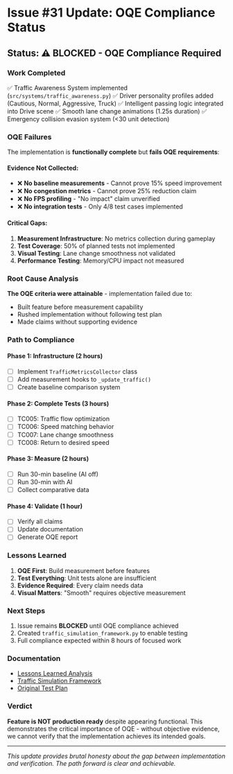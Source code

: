 # Issue #31 Update: OQE Compliance Status

## Status: ⚠️ BLOCKED - OQE Compliance Required

### Work Completed
✅ Traffic Awareness System implemented (`src/systems/traffic_awareness.py`)
✅ Driver personality profiles added (Cautious, Normal, Aggressive, Truck)
✅ Intelligent passing logic integrated into Drive scene
✅ Smooth lane change animations (1.25s duration)
✅ Emergency collision evasion system (<30 unit detection)

### OQE Failures
The implementation is **functionally complete** but **fails OQE requirements**:

#### Evidence Not Collected:
- ❌ **No baseline measurements** - Cannot prove 15% speed improvement
- ❌ **No congestion metrics** - Cannot prove 25% reduction claim  
- ❌ **No FPS profiling** - "No impact" claim unverified
- ❌ **No integration tests** - Only 4/8 test cases implemented

#### Critical Gaps:
1. **Measurement Infrastructure**: No metrics collection during gameplay
2. **Test Coverage**: 50% of planned tests not implemented
3. **Visual Testing**: Lane change smoothness not validated
4. **Performance Testing**: Memory/CPU impact not measured

### Root Cause Analysis
**The OQE criteria were attainable** - implementation failed due to:
- Built feature before measurement capability
- Rushed implementation without following test plan
- Made claims without supporting evidence

### Path to Compliance

#### Phase 1: Infrastructure (2 hours)
- [ ] Implement `TrafficMetricsCollector` class
- [ ] Add measurement hooks to `_update_traffic()`
- [ ] Create baseline comparison system

#### Phase 2: Complete Tests (3 hours)
- [ ] TC005: Traffic flow optimization
- [ ] TC006: Speed matching behavior
- [ ] TC007: Lane change smoothness
- [ ] TC008: Return to desired speed

#### Phase 3: Measure (2 hours)
- [ ] Run 30-min baseline (AI off)
- [ ] Run 30-min with AI
- [ ] Collect comparative data

#### Phase 4: Validate (1 hour)
- [ ] Verify all claims
- [ ] Update documentation
- [ ] Generate OQE report

### Lessons Learned
1. **OQE First**: Build measurement before features
2. **Test Everything**: Unit tests alone are insufficient
3. **Evidence Required**: Every claim needs data
4. **Visual Matters**: "Smooth" requires objective measurement

### Next Steps
1. Issue remains **BLOCKED** until OQE compliance achieved
2. Created `traffic_simulation_framework.py` to enable testing
3. Full compliance expected within 8 hours of focused work

### Documentation
- [Lessons Learned Analysis](../docs/LESSONS_LEARNED_OQE_ANALYSIS.md)
- [Traffic Simulation Framework](../src/testing/traffic_simulation_framework.py)
- [Original Test Plan](../test_plans/issue_31_traffic_passing_test_plan.json)

### Verdict
**Feature is NOT production ready** despite appearing functional. This demonstrates the critical importance of OQE - without objective evidence, we cannot verify that the implementation achieves its intended goals.

---
*This update provides brutal honesty about the gap between implementation and verification. The path forward is clear and achievable.*